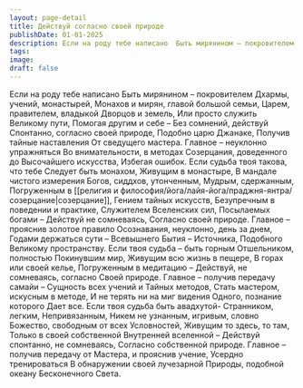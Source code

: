 ```yaml
---
layout: page-detail
title: Действуй согласно своей природе
publishDate: 01-01-2025
description: Если на роду тебе написано  Быть мирянином – покровителем  Дхармы, учений, монастырей,  Монахов и мирян, главой большой семьи,  Царем, правителем, владыкой  Дворцов и земель,  Или просто служить Великому пути
tags:
image:
draft: false
---
```

Если на роду тебе написано  Быть мирянином – покровителем  Дхармы, учений, монастырей,  Монахов и мирян, главой большой семьи,  Царем, правителем, владыкой  Дворцов и земель,  Или просто служить Великому пути,  Помогая другим и себе –  Без сомнений, действуй  Спонтанно, согласно своей природе, Подобно царю Джанаке,  Получив тайные наставления  От сведущего мастера.  Главное – неуклонно упражняться  Во внимательности, в методах  Созерцания, доведенного до  Высочайшего искусства,  Избегая ошибок.  Если судьба твоя такова, что тебе  Следует быть монахом,  Живущим в монастыре,  В мандале чистого измерения  Богов, сиддхов, утонченным,  Мудрым, сдержанным,  Погруженным в [[религия и философия/йога/лайя-йога/праджня-янтра/созерцание|созерцание]],  Гением тайных искусств, Безупречным в поведении и практике,  Служителем Вселенских сил, Посылаемых богами –  Действуй не сомневаясь,  Согласно своей природе.  Главное – прояснив золотое правило  Осознавания, неуклонно, день за днем,  Годами держаться сути –  Всевышнего Бытия – Источника,  Подобного Великому пространству.  Если твоя судьба – быть горным  Отшельником, полностью  Покинувшим мир,  Живущим всю жизнь в пещере,  В горах или своей келье, Погруженным в медитацию –  Действуй, не сомневаясь, согласно  Своей природе.  Главное – получив передачу самайи –  Сущность всех учений и  Тайных методов,  Стать мастером, искусным в методе,  И не терять ни на миг видения  Одного, познание которого  Дает все.  Если твоя судьба быть авадхутой-  Странником, легким,  Непривязанным, Никем не узнанным, игривым, словно  Божество, свободным от всех  Условностей, Живущим то здесь, то там,  Только в своей собственной  Внутренней вселенной –  Действуй спонтанно, не сомневаясь,  Согласно собственной природе.  Главное – получив передачу от  Мастера, и прояснив учение,  Усердно тренироваться В обнаружении своей лучезарной  Природы, подобной океану  Бесконечного Света.